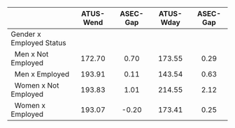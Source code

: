 
|                      |    ATUS-Wend |     ASEC-Gap |    ATUS-Wday |     ASEC-Gap |
| -------------------- | :----------: | :----------: | :----------: | :----------: |
| Gender x Employed Status |              |              |              |              |
| &nbsp;&nbsp;Men x Not Employed |       172.70 |         0.70 |       173.55 |         0.29 |
| &nbsp;&nbsp;Men x Employed |       193.91 |         0.11 |       143.54 |         0.63 |
| &nbsp;&nbsp;Women x Not Employed |       193.83 |         1.01 |       214.55 |         2.12 |
| &nbsp;&nbsp;Women x Employed |       193.07 |        -0.20 |       173.41 |         0.25 |


